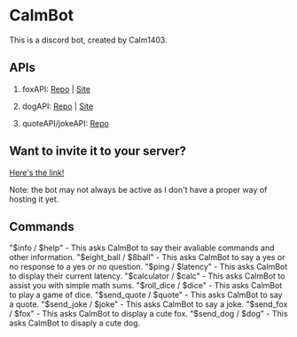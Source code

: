 # CalmBot

This is a discord bot, created by Calm1403.

## APIs

[foxGitHubLink]: https://github.com/xinitrc-dev/randomfox.ca
[foxWebSiteLink]: https://randomfox.ca/
[dogGitHubLink]: https://github.com/ElliottLandsborough/dog-ceo-api
[dogWebSiteLink]: https://dog.ceo/dog-api/
[quotenJokeGitHubLink]: https://github.com/NotCookey/QuotenJoke-Api

1. foxAPI: [Repo][foxGitHubLink] | [Site][foxWebSiteLink]

2. dogAPI: [Repo][dogGitHubLink] | [Site][dogWebSiteLink]

3. quoteAPI/jokeAPI: [Repo][quotenJokeGitHubLink]

## Want to invite it to your server?

[inviteLink]: https://discord.com/api/oauth2/authorize?client_id=1141041960862367785&permissions=8&scope=bot

[Here's the link!][inviteLink]

Note: the bot may not always be active as I don't have a proper way of hosting it yet.

## Commands

"$info / $help" - This asks CalmBot to say their avaliable commands and other information.  
"$eight_ball / $8ball" - This asks CalmBot to say a yes or no response to a yes or no question.  
"$ping / $latency" - This asks CalmBot to display their current latency.  
"$calculator / $calc" - This asks CalmBot to assist you with simple math sums.  
"$roll_dice / $dice" - This asks CalmBot to play a game of dice.  
"$send_quote / $quote" - This asks CalmBot to say a quote.  
"$send_joke / $joke" - This asks CalmBot to say a joke.  
"$send_fox / $fox" - This asks CalmBot to display a cute fox.  
"$send_dog / $dog" - This asks CalmBot to disaply a cute dog.
